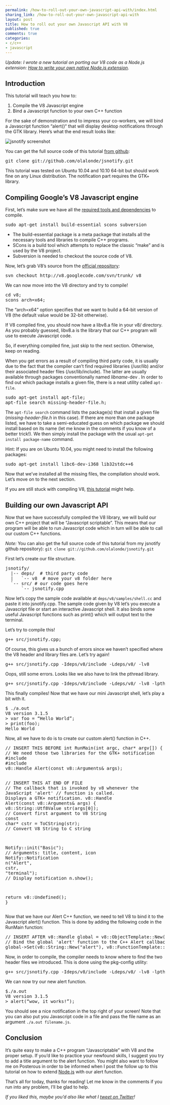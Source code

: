 ```yaml
---
permalink: /how-to-roll-out-your-own-javascript-api-with/index.html
sharing_link: /how-to-roll-out-your-own-javascript-api-with
layout: post
title: How to roll out your own Javascript API with V8
published: true
comments: true
categories:
- c/c++
- javascript
---
```

<p><em>Update: I wrote a new tutorial on porting our V8 code as a Node.js extension: <a href="http://syskall.com/how-to-write-your-own-native-nodejs-extension">How to write your own native Node.js extension</a>.</em></p>

<h2>Introduction</h2>

<p>This tutorial will teach you how to:</p>

<ol>
<li>Compile the V8 Javascript engine</li>
<li>Bind a Javascript function to your own C++ function</li>
</ol>


<p>For the sake of demonstration and to impress your co-workers, we will bind a Javascript function &ldquo;alert()“ that will display desktop notifications through the GTK library. Here’s what the end result looks like:</p>

<p><img src="http://posterous.com/getfile/files.posterous.com/olalonde/RiXGvyU85iXwA2KcuikQnfi8WMMVf5XfkloWrz9RtzFdiiZn3gGBAJejdnyJ/jsnotify.png" alt="jsnotify screenshot" /></p>

<p>You can get the full source code of this tutorial <a href="https://github.com/olalonde/jsnotify">from github</a>:</p>

<div class="CodeRay">
  <div class="code"><pre>git clone git://github.com/olalonde/jsnotify.git</pre></div>
</div>


<p>This tutorial was tested on Ubuntu 10.04 and 10.10 64-bit but should work fine on any Linux distribution. The notification part requires the GTK+ library.</p>

<h2>Compiling Google’s V8 Javascript engine</h2>

<p>First, let’s make sure we have all the <a href="http://code.google.com/apis/v8/build.html">required tools and dependencies</a> to compile.</p>

<div class="CodeRay">
  <div class="code"><pre>sudo apt-get install build-essential scons subversion</pre></div>
</div>


<ul>
<li>The build-essential package is a meta package that installs all the necessary tools and libraries to compile C++ programs.</li>
<li>SCons is a build tool which attempts to replace the classic “make” and is used by the V8 project.</li>
<li>Subversion is needed to checkout the source code of V8.</li>
</ul>


<p>Now, let’s grab V8’s source from the <a href="http://code.google.com/p/v8/wiki/Source?tm=4">official repository</a>:</p>

<div class="CodeRay">
  <div class="code"><pre>svn checkout http://v8.googlecode.com/svn/trunk/ v8</pre></div>
</div>


<p>We can now move into the V8 directory and try to compile!</p>

<div class="CodeRay">
  <div class="code"><pre>cd v8;
scons arch=x64;</pre></div>
</div>


<p>The “arch=x64” option specifies that we want to build a 64-bit version of V8 (the default value would be 32-bit otherwise).</p>

<p>If V8 compiled fine, you should now have a libv8.a file in your v8/ directory. As you probably guessed, libv8.a is the library that our C++ program will use to execute Javascript code.</p>

<p>So, if everything compiled fine, just skip to the next section. Otherwise, keep on reading.</p>

<p>When you get errors as a result of compiling third party code, it is usually due to the fact that the compiler can’t find required libraries (/usr/lib) and/or their associated header files (/usr/lib/include). The latter are usually available through packages conventionally named <em>libname</em>-dev . In order to find out which package installs a given file, there is a neat utility called <code>apt-file</code>.</p>

<div class="CodeRay">
  <div class="code"><pre>sudo apt-get install apt-file;
apt-file search missing-header-file.h;</pre></div>
</div>


<p>The <code>apt-file search</code> command lists the package(s) that install a given file (<em>missing-header-file.h</em> in this case). If there are more than one package listed, we have to take a semi-educated guess on which package we should install based on its name (let me know in the comments if you know of a better trick!). We then simply install the package with the usual <code>apt-get install package-name</code> command.</p>

<p>Hint: If you are on Ubuntu 10.04, you might need to install the following packages:</p>

<div class="CodeRay">
  <div class="code"><pre>sudo apt-get install libc6-dev-i368 lib32stdc++6</pre></div>
</div>


<p>Now that we’ve installed all the missing files, the compilation should work. Let&rsquo;s move on to the next section.</p>

<p>If you are still stuck with compiling V8, <a href="http://www.travisswicegood.com/2009/07/11/compiling-node-js-olibc6-dev-i368n-ubuntu-9-04/">this tutorial</a> might help.</p>

<h2>Building our own Javascript API</h2>

<p>Now that we have successfully compiled the V8 library, we will build our own C++ project that will be “Javascript scriptable”. This means that our program will be able to run Javascript code which in turn will be able to call our custom C++ functions.</p>

<p><em>Note:</em> You can also get the full source code of this tutorial from my <a>jsnotify github repository</a>): <code>git clone git://github.com/olalonde/jsnotify.git</code></p>

<p>First let’s create our file structure.</p>

<div class="CodeRay">
  <div class="code"><pre>jsnotify/
  |-- deps/  # third party code
  |   `-- v8  # move your v8 folder here
  `-- src/ # our code goes here
      `-- jsnotify.cpp</pre></div>
</div>


<p>Now let’s copy the sample code available at <code>deps/v8/samples/shell.cc</code> and paste it into jsnotify.cpp. The sample code given by V8 let’s you execute a Javascript file or start an interactive Javascript shell. It also binds some useful Javascript functions such as print() which will output text to the terminal.</p>

<p>Let’s try to compile this!</p>

<div class="CodeRay">
  <div class="code"><pre>g++ src/jsnotify.cpp;</pre></div>
</div>


<p>Of course, this gives us a bunch of errors since we haven’t specified where the V8 header and library files are. Let’s try again!</p>

<div class="CodeRay">
  <div class="code"><pre>g++ src/jsnotify.cpp -Ideps/v8/include -Ldeps/v8/ -lv8</pre></div>
</div>


<p>Oops, still some errors. Looks like we also have to link the pthread library.</p>

<div class="CodeRay">
  <div class="code"><pre>g++ src/jsnotify.cpp -Ideps/v8/include -Ldeps/v8/ -lv8 -lpthread</pre></div>
</div>


<p>This finally compiles! Now that we have our mini Javascript shell, let’s play a bit with it.</p>

<div class="CodeRay">
  <div class="code"><pre>$ ./a.out 
V8 version 3.1.5
&gt; var foo = “Hello World”;
&gt; print(foo);
Hello World</pre></div>
</div>


<p>Now, all we have to do is to create our custom alert() function in C++.</p>

<div class="CodeRay">
  <div class="code"><pre><span class="comment">// INSERT THIS BEFORE int RunMain(int argc, char* argv[]) {</span>
<span class="comment">// We need those two libraries for the GTK+ notification </span>
<span class="preprocessor">#include</span> 
<span class="preprocessor">#include</span> 
v8::Handle Alert(<span class="directive">const</span> v8::Arguments&amp; args);

<span class="comment">// INSERT THIS AT END OF FILE   </span>
<span class="comment">// The callback that is invoked by v8 whenever the JavaScript 'alert'</span>
<span class="comment">// function is called.  Displays a GTK+ notification.</span>
v8::Handle Alert(<span class="directive">const</span> v8::Arguments&amp; args) {
  v8::String::Utf8Value str(args[<span class="integer">0</span>]); <span class="comment">// Convert first argument to V8 String</span>
  <span class="directive">const</span> <span class="predefined-type">char</span>* cstr = ToCString(str); <span class="comment">// Convert V8 String to C string</span>

  Notify::init(<span class="string"><span class="delimiter">&quot;</span><span class="content">Basic</span><span class="delimiter">&quot;</span></span>);
  <span class="comment">// Arguments: title, content, icon</span>
  Notify::Notification n(<span class="string"><span class="delimiter">&quot;</span><span class="content">Alert</span><span class="delimiter">&quot;</span></span>, cstr, <span class="string"><span class="delimiter">&quot;</span><span class="content">terminal</span><span class="delimiter">&quot;</span></span>);
  <span class="comment">// Display notification</span>
  n.show();

  <span class="keyword">return</span> v8::Undefined();
}</pre></div>
</div>


<p>Now that we have our Alert C++ function, we need to tell V8 to bind it to the Javascript alert() function. This is done by adding the following code in the RunMain function:</p>

<div class="CodeRay">
  <div class="code"><pre><span class="comment">// INSERT AFTER v8::Handle global = v8::ObjectTemplate::New();</span>
<span class="comment">// Bind the global 'alert' function to the C++ Alert callback.</span>
global-&gt;Set(v8::String::New(<span class="string"><span class="delimiter">&quot;</span><span class="content">alert</span><span class="delimiter">&quot;</span></span>), v8::FunctionTemplate::New(Alert));</pre></div>
</div>


<p>Now, in order to compile, the compiler needs to know where to find the two header files we introduced. This is done using the pkg-config utility:</p>

<div class="CodeRay">
  <div class="code"><pre>g++ src/jsnotify.cpp -Ideps/v8/include -Ldeps/v8/ -lv8 -lpthread pkg-config --cflags --libs gtkmm-2.4 libnotifymm-1.0</pre></div>
</div>


<p>We can now try our new alert function.</p>

<div class="CodeRay">
  <div class="code"><pre>$./a.out 
V8 version 3.1.5
&gt; alert(“wow, it works!”);</pre></div>
</div>


<p>You should see a nice notification in the top right of your screen! Note that you can also put you Javascript code in a file and pass the file name as an argument <code>./a.out filename.js</code>.</p>

<h2>Conclusion</h2>

<p>It&rsquo;s quite easy to make a C++ program &ldquo;Javascriptable&rdquo; with V8 and the proper setup. If you&rsquo;d like to practice your newfound skills, I suggest you try to add a title argument to the alert function. You might also want to follow me on Posterous in order to be informed when I post the follow up to this tutorial on how to extend <a href="http://nodejs.org/">Node.js</a> with our alert function.</p>

<p>That’s all for today, thanks for reading! Let me know in the comments if you run into any problem, I’ll be glad to help.</p>

<p><em>If you liked this, maybe you&rsquo;d also like what I <a href="http://twitter.com/o_lalonde">tweet on Twitter</a>!</em></p>
